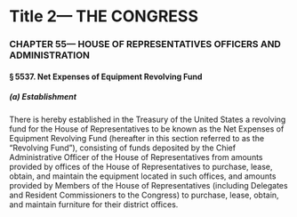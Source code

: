 
# Title 2— THE CONGRESS
### CHAPTER 55— HOUSE OF REPRESENTATIVES OFFICERS AND ADMINISTRATION
#### § 5537. Net Expenses of Equipment Revolving Fund
##### (a) Establishment

There is hereby established in the Treasury of the United States a revolving fund for the House of Representatives to be known as the Net Expenses of Equipment Revolving Fund (hereafter in this section referred to as the “Revolving Fund”), consisting of funds deposited by the Chief Administrative Officer of the House of Representatives from amounts provided by offices of the House of Representatives to purchase, lease, obtain, and maintain the equipment located in such offices, and amounts provided by Members of the House of Representatives (including Delegates and Resident Commissioners to the Congress) to purchase, lease, obtain, and maintain furniture for their district offices.
